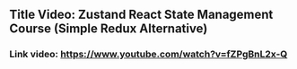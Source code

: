 ## Title Video: Zustand React State Management Course (Simple Redux Alternative)

### Link video: https://www.youtube.com/watch?v=fZPgBnL2x-Q
